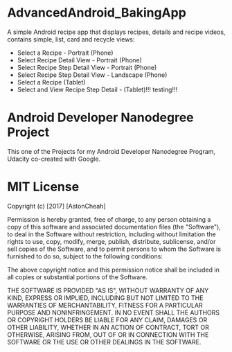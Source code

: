 # AdvancedAndroid_BakingApp

A simple Android recipe app that displays recipes, details and recipe videos, contains simple, list, card and recycle views:
* Select a Recipe - Portrait (Phone)
* Select Recipe Detail View - Portrait (Phone)
* Select Recipe Step Detail View - Portrait (Phone)
* Select Recipe Step Detail View - Landscape (Phone)
* Select a Recipe (Tablet)
* Select and View Recipe Step Detail - (Tablet)!!! testing!!!

# Android Developer Nanodegree Project

This one of the Projects for my Android Developer Nanodegree Program, Udacity co-created with Google. 

# MIT License

Copyright (c) [2017] [AstonCheah]

Permission is hereby granted, free of charge, to any person obtaining a copy
of this software and associated documentation files (the "Software"), to deal
in the Software without restriction, including without limitation the rights
to use, copy, modify, merge, publish, distribute, sublicense, and/or sell
copies of the Software, and to permit persons to whom the Software is
furnished to do so, subject to the following conditions:

The above copyright notice and this permission notice shall be included in all
copies or substantial portions of the Software.

THE SOFTWARE IS PROVIDED "AS IS", WITHOUT WARRANTY OF ANY KIND, EXPRESS OR
IMPLIED, INCLUDING BUT NOT LIMITED TO THE WARRANTIES OF MERCHANTABILITY,
FITNESS FOR A PARTICULAR PURPOSE AND NONINFRINGEMENT. IN NO EVENT SHALL THE
AUTHORS OR COPYRIGHT HOLDERS BE LIABLE FOR ANY CLAIM, DAMAGES OR OTHER
LIABILITY, WHETHER IN AN ACTION OF CONTRACT, TORT OR OTHERWISE, ARISING FROM,
OUT OF OR IN CONNECTION WITH THE SOFTWARE OR THE USE OR OTHER DEALINGS IN THE
SOFTWARE.

